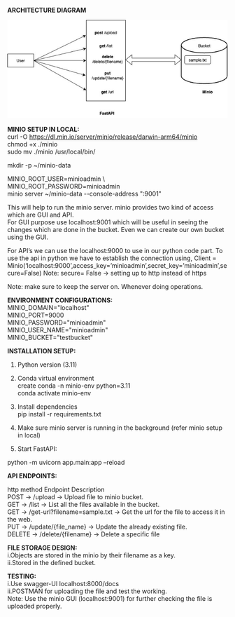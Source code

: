 **ARCHITECTURE DIAGRAM**




![MinIO + FastAPI Architecture](minio_architecture.jpg)

**MINIO SETUP IN LOCAL:** <br>
curl -O https://dl.min.io/server/minio/release/darwin-arm64/minio <br>
chmod +x ./minio <br>
sudo mv ./minio /usr/local/bin/  <br>

mkdir -p ~/minio-data  

MINIO_ROOT_USER=minioadmin \   
MINIO_ROOT_PASSWORD=minioadmin \
minio server ~/minio-data --console-address ":9001"

This will help to run the minio server. 
minio provides two kind of access which are GUI and API. <br>
For GUI purpose use localhost:9001 which will be useful in seeing the changes which are done in the bucket. Even we can create our own bucket using the GUI.

For API’s we can use the localhost:9000 to use in our python code part. 
To use the api in python we have to establish the connection using,
Client = Minio(‘localhost:9000’,access_key=’minioadmin’,secret_key=’minioadmin’,secure=False)
Note: secure= False -> setting up to http instead of https 

Note: make sure to keep the server on. Whenever doing operations.

**ENVIRONMENT CONFIGURATIONS:** <br>
MINIO_DOMAIN="localhost" <br>
MINIO_PORT=9000 <br>
MINIO_PASSWORD="minioadmin" <br>
MINIO_USER_NAME="minioadmin" <br>
MINIO_BUCKET="testbucket" <br>


**INSTALLATION SETUP:** <br>
1.	Python version (3.11) 

2.	Conda virtual environment <br>
create conda -n minio-env python=3.11 <br>
conda activate minio-env 

3.	Install dependencies <br>
pip install -r requirements.txt

4.	Make sure minio server is running in the background (refer minio setup in local)

5.	Start FastAPI:

python -m uvicorn app.main:app –reload

**API ENDPOINTS:**

http method 	Endpoint 	Description <br>
POST	-> /upload ->	Upload file to minio bucket. <br>
GET ->	/list ->	List all the files available in the bucket. <br>
GET ->	/get-url?filename=sample.txt -> Get the url for the file to access it in the web. <br>
PUT -> /update/{file_name} -> Update the already existing file. <br>
DELETE	-> /delete/{filename}	-> Delete a specific file <br>

**FILE STORAGE DESIGN:**<br>
i.Objects are stored in the minio by their filename as a key.<br>
ii.Stored in the defined bucket. 

**TESTING:** <br>
i.Use swagger-UI localhost:8000/docs <br>
ii.POSTMAN for uploading the file and test the working. <br>
Note: Use the minio GUI (localhost:9001) for further checking the file is uploaded properly. 
